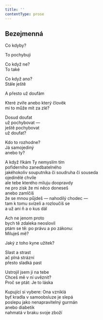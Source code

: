 ```yaml
---
title: ''
contentType: prose
---
```


## Bezejmenná

Co kdyby?

To pochybuji

Co když ne?  
To také

Co když ano?  
Stále ještě

A přesto už doufám

Které zvíře anebo který člověk  
mi to může mít za zlé?

Dosud doufat  
už pochybovat —  
ještě pochybovat  
už doufat?

Kdo to rozhodne?  
Já samojediný  
anebo ty?

A když říkám Ty nemyslím tím  
pofiderního zanedbatelného  
jakéhokoliv souputníka či soudruha či souseda  
ojedinělé chvíle  
ale tebe kterého miluju doopravdy  
ne pro zisk že mi něco doneseš  
anebo zamlčíš  
že se mnou půjdeš — nahodilý chodec —  
tam k tomu svízeli a rozloučíš se  
a už ani ň a o kus dál

Ach ne jenom proto  
bych tě zdaleka neoslovil  
ptám se tě: po právu a po zákonu:  
Miluješ mě?

Jaký z toho kyne užitek?

Slast a strast  
ač plná strázní  
přesto sladká past

Ustrojil jsem ji na tebe  
Chceš mě v ní uvěznit?  
Proč se ptát: Je to láska

Kupující si vybere: Ona vzniklá  
byť kradla v samoobsluze je slepá  
poslepu jako nenapravitelný gurmán  
anebo diabetik  
nahmatá v braku svoje zboží
